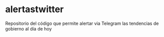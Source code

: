 # alertastwitter
Repositorio del código que permite alertar via Telegram las tendencias de gobierno al día de hoy
